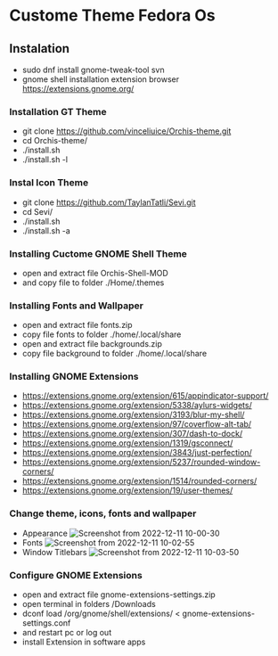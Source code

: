 # Custome Theme Fedora Os

## Instalation
- sudo dnf install gnome-tweak-tool svn
- gnome shell installation extension browser https://extensions.gnome.org/

### Installation GT Theme
- git clone https://github.com/vinceliuice/Orchis-theme.git
- cd Orchis-theme/
- ./install.sh
- ./install.sh -l

### Instal Icon Theme
- git clone https://github.com/TaylanTatli/Sevi.git
- cd Sevi/
- ./install.sh
- ./install.sh -a

### Installing Cuctome GNOME Shell Theme
- open and extract file Orchis-Shell-MOD
- and copy file to folder ./Home/.themes

### Installing Fonts and Wallpaper
- open and extract file fonts.zip
- copy file fonts to folder ./home/.local/share
- open and extract file backgrounds.zip
- copy file background to folder ./home/.local/share

### Installing GNOME Extensions
- https://extensions.gnome.org/extension/615/appindicator-support/
- https://extensions.gnome.org/extension/5338/aylurs-widgets/
- https://extensions.gnome.org/extension/3193/blur-my-shell/
- https://extensions.gnome.org/extension/97/coverflow-alt-tab/
- https://extensions.gnome.org/extension/307/dash-to-dock/
- https://extensions.gnome.org/extension/1319/gsconnect/
- https://extensions.gnome.org/extension/3843/just-perfection/
- https://extensions.gnome.org/extension/5237/rounded-window-corners/
- https://extensions.gnome.org/extension/1514/rounded-corners/
- https://extensions.gnome.org/extension/19/user-themes/

### Change theme, icons, fonts and wallpaper
- Appearance
![Screenshot from 2022-12-11 10-00-30](https://user-images.githubusercontent.com/73381115/206884295-7622ac58-d434-478c-a4a3-7959901c3849.png)
- Fonts
![Screenshot from 2022-12-11 10-02-55](https://user-images.githubusercontent.com/73381115/206884353-ba2279c6-e95c-4160-bf7b-68e216845594.png)
- Window Titlebars
![Screenshot from 2022-12-11 10-03-50](https://user-images.githubusercontent.com/73381115/206884375-939f9e88-dddd-4b58-b49f-6077fec56e11.png)

### Configure GNOME Extensions
- open and extract file gnome-extensions-settings.zip
- open terminal in folders /Downloads
- dconf load /org/gnome/shell/extensions/ < gnome-extensions-settings.conf
- and restart pc or log out
- install Extension in software apps

